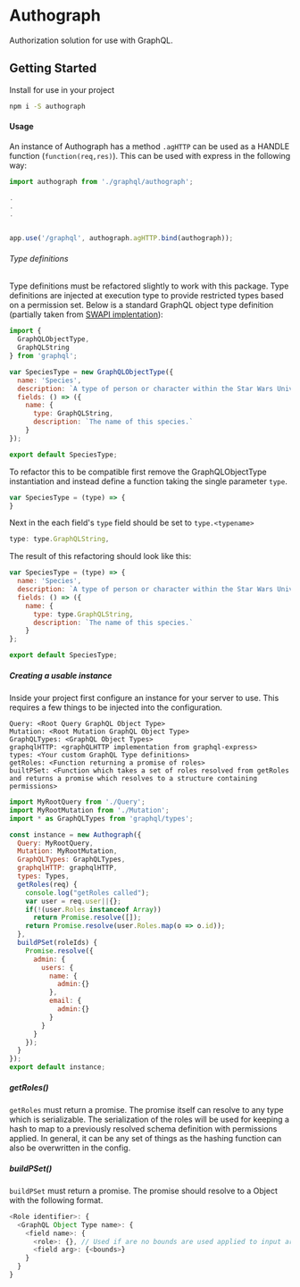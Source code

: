 Authograph
==========

Authorization solution for use with GraphQL.


## Getting Started

Install for use in your project

```sh
npm i -S authograph
```

#### Usage
An instance of Authograph has a method ```.agHTTP``` can be used as a HANDLE function (```function(req,res)```).  This can be used with express in the following way:
```js
import authograph from './graphql/authograph';

.
.
.


app.use('/graphql', authograph.agHTTP.bind(authograph));
```


###### Type definitions
Type definitions must be refactored slightly to work with this package.  Type definitions are injected at execution type to provide restricted types based on a permission set.  Below is a standard GraphQL object type definition (partially taken from [SWAPI implentation](https://github.com/graphql/swapi-graphql/blob/master/src/schema/types/species.js)):
```js
import {
  GraphQLObjectType,
  GraphQLString
} from 'graphql';

var SpeciesType = new GraphQLObjectType({
  name: 'Species',
  description: `A type of person or character within the Star Wars Universe.`,
  fields: () => ({
    name: {
      type: GraphQLString,
      description: `The name of this species.`
    }
});

export default SpeciesType;
```

To refactor this to be compatible first remove the GraphQLObjectType instantiation and instead define a function taking the single parameter ```type```.

```js
var SpeciesType = (type) => {
}
```
Next in the each field's ```type``` field should be set to ```type.<typename>```

```js
type: type.GraphQLString,
```

The result of this refactoring should look like this:
```js
var SpeciesType = (type) => {
  name: 'Species',
  description: `A type of person or character within the Star Wars Universe.`,
  fields: () => ({
    name: {
      type: type.GraphQLString,
      description: `The name of this species.`
    }
};

export default SpeciesType;
```

##### Creating a usable instance
Inside your project first configure an instance for your server to use.  This requires a few things to be injected into the configuration.
```
Query: <Root Query GraphQL Object Type>
Mutation: <Root Mutation GraphQL Object Type>
GraphQLTypes: <GraphQL Object Types>
graphqlHTTP: <graphQLHTTP implementation from graphql-express>
types: <Your custom GraphQL Type definitions>
getRoles: <Function returning a promise of roles>
builtPSet: <Function which takes a set of roles resolved from getRoles and returns a promise which resolves to a structure containing permissions>
```

```js
import MyRootQuery from './Query';
import MyRootMutation from './Mutation';
import * as GraphQLTypes from 'graphql/types';

const instance = new Authograph({
  Query: MyRootQuery,
  Mutation: MyRootMutation,
  GraphQLTypes: GraphQLTypes,
  graphqlHTTP: graphqlHTTP,
  types: Types,
  getRoles(req) {
    console.log("getRoles called");
    var user = req.user||{};
    if(!(user.Roles instanceof Array))
      return Promise.resolve([]);
    return Promise.resolve(user.Roles.map(o => o.id));
  },
  buildPSet(roleIds) {
    Promise.resolve({
      admin: {
        users: {
          name: {
            admin:{}
          },
          email: {
            admin:{}
          }
        }
      }
    });
  }
});
export default instance;
```

##### getRoles()
```getRoles``` must return a promise.  The promise itself can resolve to any type which is serializable.  The serialization of the roles will be used for keeping a hash to map to a previously resolved schema definition with permissions applied.  In general, it can be any set of things as the hashing function can also be overwritten in the config.

##### buildPSet()
```buildPSet``` must return a promise.  The promise should resolve to a Object with the following format.
```js
<Role identifier>: {
  <GraphQL Object Type name>: {
    <field name>: {
      <role>: {}, // Used if are no bounds are used applied to input args for a role type
      <field arg>: {<bounds>}
    }
  }
}
```
